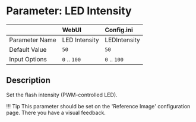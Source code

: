# Parameter: LED Intensity

|                   | WebUI               | Config.ini
|:---               |:---                 |:----
| Parameter Name    | LED Intensity       | LEDIntensity
| Default Value     | `50`                | `50`
| Input Options     | `0` .. `100`        | `0` .. `100`


## Description

Set the flash intensity (PWM-controlled LED).


!!! Tip
    This parameter should be set on the 'Reference Image' configuration page.
    There you have a visual feedback.

